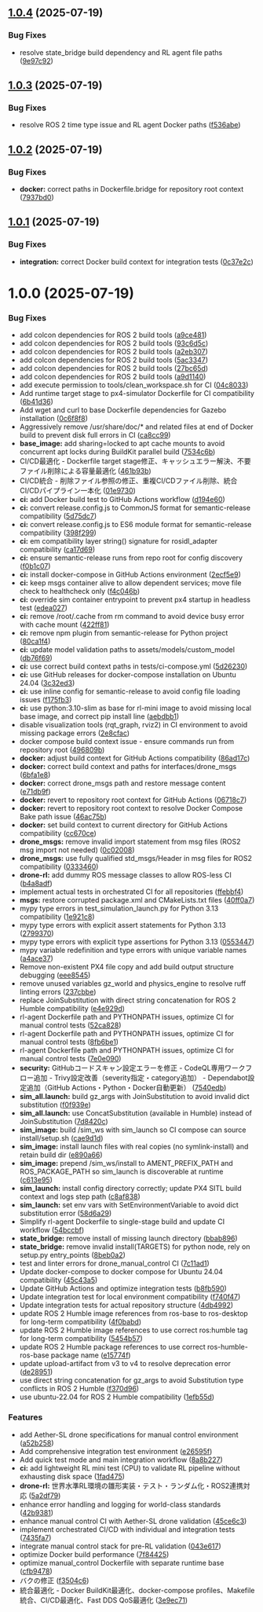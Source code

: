 ## [1.0.4](https://github.com/hinata-koizumi/drone_avoidance_rl/compare/v1.0.3...v1.0.4) (2025-07-19)


### Bug Fixes

* resolve state_bridge build dependency and RL agent file paths ([9e97c92](https://github.com/hinata-koizumi/drone_avoidance_rl/commit/9e97c9251fffb59779fd4f8c699d927fcb94b1ca))

## [1.0.3](https://github.com/hinata-koizumi/drone_avoidance_rl/compare/v1.0.2...v1.0.3) (2025-07-19)


### Bug Fixes

* resolve ROS 2 time type issue and RL agent Docker paths ([f536abe](https://github.com/hinata-koizumi/drone_avoidance_rl/commit/f536abef2a2540aa670af40cd4a725d0787d540e))

## [1.0.2](https://github.com/hinata-koizumi/drone_avoidance_rl/compare/v1.0.1...v1.0.2) (2025-07-19)


### Bug Fixes

* **docker:** correct paths in Dockerfile.bridge for repository root context ([7937bd0](https://github.com/hinata-koizumi/drone_avoidance_rl/commit/7937bd07135c4f692d64e90789d5e39032e29f87))

## [1.0.1](https://github.com/hinata-koizumi/drone_avoidance_rl/compare/v1.0.0...v1.0.1) (2025-07-19)


### Bug Fixes

* **integration:** correct Docker build context for integration tests ([0c37e2c](https://github.com/hinata-koizumi/drone_avoidance_rl/commit/0c37e2cf44986ddbc49ba9ef4251d862ca2a39bd))

# 1.0.0 (2025-07-19)


### Bug Fixes

* add colcon dependencies for ROS 2 build tools ([a9ce481](https://github.com/hinata-koizumi/drone_avoidance_rl/commit/a9ce4813ff35681bbde141bf2372b50bd242fafb))
* add colcon dependencies for ROS 2 build tools ([93c6d5c](https://github.com/hinata-koizumi/drone_avoidance_rl/commit/93c6d5c8d3aee75cd1f7b24fac2ed28cb2e76603))
* add colcon dependencies for ROS 2 build tools ([a2eb307](https://github.com/hinata-koizumi/drone_avoidance_rl/commit/a2eb307802ce9b55ee314659c94f8471b1440de5))
* add colcon dependencies for ROS 2 build tools ([5ac3347](https://github.com/hinata-koizumi/drone_avoidance_rl/commit/5ac3347413837d99a02b94d29f0101ef1f6b7df8))
* add colcon dependencies for ROS 2 build tools ([27bc65d](https://github.com/hinata-koizumi/drone_avoidance_rl/commit/27bc65df87f5770d311d2613da17c4b809e754a3))
* add colcon dependencies for ROS 2 build tools ([a9d1140](https://github.com/hinata-koizumi/drone_avoidance_rl/commit/a9d1140321d11b3d0083ba283c53d37cad0ec6b3))
* add execute permission to tools/clean_workspace.sh for CI ([04c8033](https://github.com/hinata-koizumi/drone_avoidance_rl/commit/04c80330913c6512e0b3fc6aa20d7d08ab4df346))
* Add runtime target stage to px4-simulator Dockerfile for CI compatibility ([6b41d36](https://github.com/hinata-koizumi/drone_avoidance_rl/commit/6b41d36a95eff86dd7bbdd654eed07479d056fa7))
* Add wget and curl to base Dockerfile dependencies for Gazebo installation ([0c6f8f8](https://github.com/hinata-koizumi/drone_avoidance_rl/commit/0c6f8f83a50b30806b7ec64a6db94bd89d43e1a6))
* Aggressively remove /usr/share/doc/* and related files at end of Docker build to prevent disk full errors in CI ([ca8cc99](https://github.com/hinata-koizumi/drone_avoidance_rl/commit/ca8cc99b849b761294078700d148ad208b67d5ec))
* **base_image:** add sharing=locked to apt cache mounts to avoid concurrent apt locks during BuildKit parallel build ([7534c6b](https://github.com/hinata-koizumi/drone_avoidance_rl/commit/7534c6b0af70804bc4ddd5aec9297e7ff44dbbb7))
* CI/CD最適化 - Dockerfile target stage修正、キャッシュエラー解決、不要ファイル削除による容量最適化 ([461b93b](https://github.com/hinata-koizumi/drone_avoidance_rl/commit/461b93b1ef029c4123968dfae5a161d83febe7ed))
* CI/CD統合 - 削除ファイル参照の修正、重複CI/CDファイル削除、統合CI/CDパイプライン一本化 ([01e9730](https://github.com/hinata-koizumi/drone_avoidance_rl/commit/01e97309b824bedb1a89185a6568efe1353cb7db))
* **ci:** add Docker build test to GitHub Actions workflow ([d194e60](https://github.com/hinata-koizumi/drone_avoidance_rl/commit/d194e605b8bd5593b7b8e46d4692ac91634cf274))
* **ci:** convert release.config.js to CommonJS format for semantic-release compatibility ([5d75dc7](https://github.com/hinata-koizumi/drone_avoidance_rl/commit/5d75dc787e4f241e22c1ae66e872775dfb7de90b))
* **ci:** convert release.config.js to ES6 module format for semantic-release compatibility ([398f299](https://github.com/hinata-koizumi/drone_avoidance_rl/commit/398f299671a76075df195c076e0ca6858b35db50))
* **ci:** em compatibility layer string() signature for rosidl_adapter compatibility ([ca17d69](https://github.com/hinata-koizumi/drone_avoidance_rl/commit/ca17d696943804f9ac14e33538a0ff213eef3914))
* **ci:** ensure semantic-release runs from repo root for config discovery ([f0b1c07](https://github.com/hinata-koizumi/drone_avoidance_rl/commit/f0b1c07be6b846f7a5173724845a0b4a61172fa7))
* **ci:** install docker-compose in GitHub Actions environment ([2ecf5e9](https://github.com/hinata-koizumi/drone_avoidance_rl/commit/2ecf5e9d37b26fd94cf2c008e4eab5f0fb7399dd))
* **ci:** keep msgs container alive to allow dependent services; move file check to healthcheck only ([f4c046b](https://github.com/hinata-koizumi/drone_avoidance_rl/commit/f4c046b0c9ee49d34907c514991b7ad3cb71d6a3))
* **ci:** override sim container entrypoint to prevent px4 startup in headless test ([edea027](https://github.com/hinata-koizumi/drone_avoidance_rl/commit/edea027e03cfc73afa64d43e77037246972b2909))
* **ci:** remove /root/.cache from rm command to avoid device busy error with cache mount ([422ff81](https://github.com/hinata-koizumi/drone_avoidance_rl/commit/422ff8166ee2123e4a2faf2fa632efcfb718fd10))
* **ci:** remove npm plugin from semantic-release for Python project ([80ca1f4](https://github.com/hinata-koizumi/drone_avoidance_rl/commit/80ca1f4602c855a6683fb753a0828cc08bbbc781))
* **ci:** update model validation paths to assets/models/custom_model ([db76f69](https://github.com/hinata-koizumi/drone_avoidance_rl/commit/db76f696b438deee91459340b09c8bf3e5b54f59))
* **ci:** use correct build context paths in tests/ci-compose.yml ([5d26230](https://github.com/hinata-koizumi/drone_avoidance_rl/commit/5d26230e0851ae8683443f3c462a41600cbcd091))
* **ci:** use GitHub releases for docker-compose installation on Ubuntu 24.04 ([3c32ed3](https://github.com/hinata-koizumi/drone_avoidance_rl/commit/3c32ed345ac09a7b05d30c77797c66db54289f48))
* **ci:** use inline config for semantic-release to avoid config file loading issues ([f175fb3](https://github.com/hinata-koizumi/drone_avoidance_rl/commit/f175fb32907f4487f7c5573494dff8e8223ba471))
* **ci:** use python:3.10-slim as base for rl-mini image to avoid missing local base image, and correct pip install line ([aebdbb1](https://github.com/hinata-koizumi/drone_avoidance_rl/commit/aebdbb1e000fc980b1f5742e7c6654eafc24ee44))
* disable visualization tools (rqt_graph, rviz2) in CI environment to avoid missing package errors ([2e8cfac](https://github.com/hinata-koizumi/drone_avoidance_rl/commit/2e8cfac3fa6f2faff176f8721629eaa24d375385))
* docker compose build context issue - ensure commands run from repository root ([496809b](https://github.com/hinata-koizumi/drone_avoidance_rl/commit/496809ba5e2c574ffb06830e9ccc57d74c0a6acb))
* **docker:** adjust build context for GitHub Actions compatibility ([86ad17c](https://github.com/hinata-koizumi/drone_avoidance_rl/commit/86ad17cfe0c9c3246f21f6059bd9a8db7a0c12b5))
* **docker:** correct build context and paths for interfaces/drone_msgs ([6bfa1e8](https://github.com/hinata-koizumi/drone_avoidance_rl/commit/6bfa1e8a888c90ae76fb5e0a7aade32a1add7455))
* **docker:** correct drone_msgs path and restore message content ([e71db9f](https://github.com/hinata-koizumi/drone_avoidance_rl/commit/e71db9f06a8ec090a687c80ffb9e615099375b0e))
* **docker:** revert to repository root context for GitHub Actions ([06718c7](https://github.com/hinata-koizumi/drone_avoidance_rl/commit/06718c7625ca9425e19a1cce9fe4295f26210ba7))
* **docker:** revert to repository root context to resolve Docker Compose Bake path issue ([46ac75b](https://github.com/hinata-koizumi/drone_avoidance_rl/commit/46ac75b6b0bb82501c0f13bd57adc5cb76b2537a))
* **docker:** set build context to current directory for GitHub Actions compatibility ([cc670ce](https://github.com/hinata-koizumi/drone_avoidance_rl/commit/cc670ce510ada8bcdee9de5cb37f9080f17099fe))
* **drone_msgs:** remove invalid import statement from msg files (ROS2 msg import not needed) ([0c02008](https://github.com/hinata-koizumi/drone_avoidance_rl/commit/0c02008cba1a16dccc9b68e09e5ed65873d24c4d))
* **drone_msgs:** use fully qualified std_msgs/Header in msg files for ROS2 compatibility ([0333460](https://github.com/hinata-koizumi/drone_avoidance_rl/commit/0333460d98fed535726a1cf13593705ee0050af4))
* **drone-rl:** add dummy ROS message classes to allow ROS-less CI ([b4a8adf](https://github.com/hinata-koizumi/drone_avoidance_rl/commit/b4a8adf248a5bd890a11b3e06b065094140e3689))
* implement actual tests in orchestrated CI for all repositories ([ffebbf4](https://github.com/hinata-koizumi/drone_avoidance_rl/commit/ffebbf432c7cf20533c5f238f8e1dc649b035a68))
* **msgs:** restore corrupted package.xml and CMakeLists.txt files ([40ff0a7](https://github.com/hinata-koizumi/drone_avoidance_rl/commit/40ff0a72a660299557aa72f3252279981bd89e9f))
* mypy type errors in test_simulation_launch.py for Python 3.13 compatibility ([1e921c8](https://github.com/hinata-koizumi/drone_avoidance_rl/commit/1e921c8195a6bd476886fe8f6ae7831a2896a4ff))
* mypy type errors with explicit assert statements for Python 3.13 ([2799370](https://github.com/hinata-koizumi/drone_avoidance_rl/commit/27993704feb348954848770924b227f7df2751ee))
* mypy type errors with explicit type assertions for Python 3.13 ([0553447](https://github.com/hinata-koizumi/drone_avoidance_rl/commit/0553447968f2b9deead984ef4fe2509bb332222d))
* mypy variable redefinition and type errors with unique variable names ([a4ace37](https://github.com/hinata-koizumi/drone_avoidance_rl/commit/a4ace37ae1630c43d758097206fabe5200b58f5f))
* Remove non-existent PX4 file copy and add build output structure debugging ([eee8545](https://github.com/hinata-koizumi/drone_avoidance_rl/commit/eee8545ea6fc15152dbb10fac8207b958c127733))
* remove unused variables gz_world and physics_engine to resolve ruff linting errors ([237cbbe](https://github.com/hinata-koizumi/drone_avoidance_rl/commit/237cbbe35312fa2ac2c6bccb9863e46b2cd4c756))
* replace JoinSubstitution with direct string concatenation for ROS 2 Humble compatibility ([e4e929d](https://github.com/hinata-koizumi/drone_avoidance_rl/commit/e4e929d0f515d39fce45db772f98af7397d9caeb))
* rl-agent Dockerfile path and PYTHONPATH issues, optimize CI for manual control tests ([52ca828](https://github.com/hinata-koizumi/drone_avoidance_rl/commit/52ca8282123536c1edcf235036168e8a48724fa7))
* rl-agent Dockerfile path and PYTHONPATH issues, optimize CI for manual control tests ([8fb6be1](https://github.com/hinata-koizumi/drone_avoidance_rl/commit/8fb6be1e2671bb4198aeeaff040e026128c6ff3e))
* rl-agent Dockerfile path and PYTHONPATH issues, optimize CI for manual control tests ([7e0e090](https://github.com/hinata-koizumi/drone_avoidance_rl/commit/7e0e090af88e85af51671602aad3b42aa68b7a2c))
* **security:** GitHubコードスキャン設定エラーを修正 - CodeQL専用ワークフロー追加 - Trivy設定改善（severity指定・category追加） - Dependabot設定追加（GitHub Actions・Python・Docker自動更新） ([7540edb](https://github.com/hinata-koizumi/drone_avoidance_rl/commit/7540edbdc03f4dbd0f375b7560f6490a4c8c563d))
* **sim_all.launch:** build gz_args with JoinSubstitution to avoid invalid dict substitution ([f0f939e](https://github.com/hinata-koizumi/drone_avoidance_rl/commit/f0f939e2a7931f39e2881084ff7f111bbfa2b55c))
* **sim_all.launch:** use ConcatSubstitution (available in Humble) instead of JoinSubstitution ([7d8420c](https://github.com/hinata-koizumi/drone_avoidance_rl/commit/7d8420c4ff8771d6f10d57db7a30173df2a28787))
* **sim_image:** build /sim_ws with sim_launch so CI compose can source install/setup.sh ([cae9d1d](https://github.com/hinata-koizumi/drone_avoidance_rl/commit/cae9d1d63e1dade3073aa2521b4e3f8f2c1770d1))
* **sim_image:** install launch files with real copies (no symlink-install) and retain build dir ([e890a66](https://github.com/hinata-koizumi/drone_avoidance_rl/commit/e890a66fdd3bea774ba02159588e5f10b0c57acf))
* **sim_image:** prepend /sim_ws/install to AMENT_PREFIX_PATH and ROS_PACKAGE_PATH so sim_launch is discoverable at runtime ([c613e95](https://github.com/hinata-koizumi/drone_avoidance_rl/commit/c613e95188e9371d419a97ab5cd0ee0cd0ebf4f4))
* **sim_launch:** install config directory correctly; update PX4 SITL build context and logs step path ([c8af838](https://github.com/hinata-koizumi/drone_avoidance_rl/commit/c8af838f59d05165ca1b2427aa1d7f34bbf9f40b))
* **sim_launch:** set env vars with SetEnvironmentVariable to avoid dict substitution error ([58d6a29](https://github.com/hinata-koizumi/drone_avoidance_rl/commit/58d6a29ec092e6c37ed888cb5f670ce5f7092b5c))
* Simplify rl-agent Dockerfile to single-stage build and update CI workflow ([54bccbf](https://github.com/hinata-koizumi/drone_avoidance_rl/commit/54bccbfdb9a108cf16f610d47150a40ae81f715b))
* **state_bridge:** remove install of missing launch directory ([bbab896](https://github.com/hinata-koizumi/drone_avoidance_rl/commit/bbab896d2f6054a4130ec8b0fd7f9efaf488821c))
* **state_bridge:** remove invalid install(TARGETS) for python node, rely on setup.py entry_points ([8beb0a2](https://github.com/hinata-koizumi/drone_avoidance_rl/commit/8beb0a2a2c6ba68b15f9d41aacc47c4ab8fc976d))
* test and linter errors for drone_manual_control CI ([7c11ad1](https://github.com/hinata-koizumi/drone_avoidance_rl/commit/7c11ad1097f2e8a58eaee737e282edb81e1c1600))
* Update docker-compose to docker compose for Ubuntu 24.04 compatibility ([45c43a5](https://github.com/hinata-koizumi/drone_avoidance_rl/commit/45c43a51d636648af5745eeead66488f106c1383))
* Update GitHub Actions and optimize integration tests ([b8fb590](https://github.com/hinata-koizumi/drone_avoidance_rl/commit/b8fb590a45f4c9b1d4688098d68c1c1ce2a35d4d))
* Update integration test for local environment compatibility ([f740f47](https://github.com/hinata-koizumi/drone_avoidance_rl/commit/f740f478d18587d21f3ac6f745cc5ebcc2c4a7f1))
* Update integration tests for actual repository structure ([4db4992](https://github.com/hinata-koizumi/drone_avoidance_rl/commit/4db49926fab28a4ad4e044b18b379b065be9d376))
* update ROS 2 Humble image references from ros-base to ros-desktop for long-term compatibility ([4f0babd](https://github.com/hinata-koizumi/drone_avoidance_rl/commit/4f0babd5d4f2447a6d0099579eec1ea37137065c))
* update ROS 2 Humble image references to use correct ros:humble tag for long-term compatibility ([5454b57](https://github.com/hinata-koizumi/drone_avoidance_rl/commit/5454b57e333ff05f07c063caf5b0717701651710))
* update ROS 2 Humble package references to use correct ros-humble-ros-base package name ([e15774f](https://github.com/hinata-koizumi/drone_avoidance_rl/commit/e15774f50d9e805f9d8b1c8157369d73ddf929f4))
* update upload-artifact from v3 to v4 to resolve deprecation error ([de28951](https://github.com/hinata-koizumi/drone_avoidance_rl/commit/de2895198dd65779a9ddf7e4f4d18e7e5e9f35e9))
* use direct string concatenation for gz_args to avoid Substitution type conflicts in ROS 2 Humble ([f370d96](https://github.com/hinata-koizumi/drone_avoidance_rl/commit/f370d965083327eac3060e53fc570da099e3f036))
* use ubuntu-22.04 for ROS 2 Humble compatibility ([1efb55d](https://github.com/hinata-koizumi/drone_avoidance_rl/commit/1efb55da6ad394d4ca470504f6a10fb5d3df6b35))


### Features

* add Aether-SL drone specifications for manual control environment ([a52b258](https://github.com/hinata-koizumi/drone_avoidance_rl/commit/a52b258b2af3956a66ac14fc162dd7f1108ee95b))
* Add comprehensive integration test environment ([e26595f](https://github.com/hinata-koizumi/drone_avoidance_rl/commit/e26595faa968be8e506413c5b3c601a4f397ae70))
* Add quick test mode and main integration workflow ([8a8b227](https://github.com/hinata-koizumi/drone_avoidance_rl/commit/8a8b2272fac5b5b225272bd07546b09aca672fcb))
* **ci:** add lightweight RL mini test (CPU) to validate RL pipeline without exhausting disk space ([1fad475](https://github.com/hinata-koizumi/drone_avoidance_rl/commit/1fad47573ca29b577e19f73fc12b1ab0b54c846b))
* **drone-rl:** 世界水準RL環境の雛形実装・テスト・ランダム化・ROS2連携対応 ([5a2df79](https://github.com/hinata-koizumi/drone_avoidance_rl/commit/5a2df79ee825f9a8fb26da71aaf28fdfc02233fe))
* enhance error handling and logging for world-class standards ([42b9381](https://github.com/hinata-koizumi/drone_avoidance_rl/commit/42b93818734ccd1c5576e2184f7f4b02ec95f8e6))
* enhance manual control CI with Aether-SL drone validation ([45ce6c3](https://github.com/hinata-koizumi/drone_avoidance_rl/commit/45ce6c3f4b726a42e3ab1c0e82ef8db21286b0a8))
* implement orchestrated CI/CD with individual and integration tests ([7435fa7](https://github.com/hinata-koizumi/drone_avoidance_rl/commit/7435fa7ac24be2671437e06e195dfe5e3a8e1a3e))
* integrate manual control stack for pre-RL validation ([043e617](https://github.com/hinata-koizumi/drone_avoidance_rl/commit/043e617a7a5465f9e51b55882750a196a331729c))
* optimize Docker build performance ([7f84425](https://github.com/hinata-koizumi/drone_avoidance_rl/commit/7f844256b4b2a1b661800a65989196ed769bd471))
* optimize manual_control Dockerfile with separate runtime base ([cfb9478](https://github.com/hinata-koizumi/drone_avoidance_rl/commit/cfb9478583b66de99f3de6c5f400500ba230fe81))
* バクの修正 ([f3504c6](https://github.com/hinata-koizumi/drone_avoidance_rl/commit/f3504c6bf99c43ad9c907105125909f52cd7c590))
* 統合最適化 - Docker BuildKit最適化、docker-compose profiles、Makefile統合、CI/CD最適化、Fast DDS QoS最適化 ([3e9ec71](https://github.com/hinata-koizumi/drone_avoidance_rl/commit/3e9ec7169e25f2e40030052f4bd15b4f97b63ee2))
